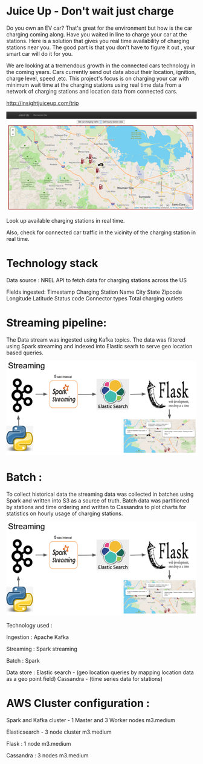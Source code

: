 # Juice Up - Don't wait just charge 

Do you own an EV car? That's great for the environment but how is the car charging coming along.
Have you waited in line to charge your car at the stations. Here is a solution that gives you real time availability of charging stations near you. The good part is that you don't have to figure it out , your smart car will do it for you.

We are looking at a tremendous growth in the connected cars technology in the coming years. Cars currently send out data about their location, ignition, charge level, speed ,etc. This project's focus is on charging your car with minimum wait time at the charging stations using real time data from a network of charging stations and location data from connected cars.

http://insightjuiceup.com/trip

![Juice Up Connected car dashboard](cardashboard.png)

Look up available charging stations in real time.

Also, check for connected car traffic in the vicinity of the charging station in real time.


# Technology stack

Data source : NREL API to fetch data for charging stations across the US

Fields ingested:
Timestamp 
Charging Station Name
City
State
Zipcode
Longitude
Latitude
Status code
Connector types
Total charging outlets


# Streaming pipeline:

The Data stream was ingested using Kafka topics. The data was filtered using Spark streaming and indexed into Elastic searh to serve geo location based queries.


![Streaming](streaming.png)

# Batch :

To collect historical data the streaming data was collected in batches using Spark and written into S3 as a source of truth.
Batch data was partitioned by stations and time ordering and written to Cassandra to plot charts for statistics on hourly usage of charging stations.

![Batch](streaming.png)

Technology used : 

Ingestion :
Apache Kafka

Streaming :
Spark streaming

Batch : 
Spark

Data store :
Elastic search - (geo location queries by mapping location data as a geo point field)
Cassandra - (time series data for stations)




# AWS Cluster configuration :

Spark and Kafka cluster - 1 Master and 3 Worker nodes m3.medium

Elasticsearch - 3 node cluster m3.medium

Flask : 1 node m3.medium

Cassandra : 3 nodes m3.medium






